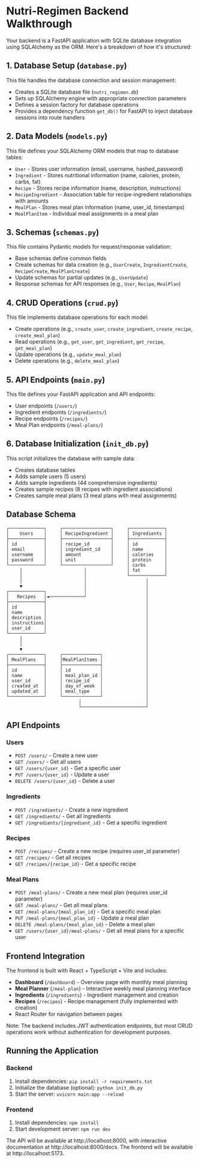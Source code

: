 # Nutri-Regimen Backend Walkthrough

Your backend is a FastAPI application with SQLite database integration using SQLAlchemy as the ORM. Here's a breakdown of how it's structured:

## 1. Database Setup (`database.py`)

This file handles the database connection and session management:

- Creates a SQLite database file (`nutri_regimen.db`)
- Sets up SQLAlchemy engine with appropriate connection parameters
- Defines a session factory for database operations
- Provides a dependency function `get_db()` for FastAPI to inject database sessions into route handlers

## 2. Data Models (`models.py`)

This file defines your SQLAlchemy ORM models that map to database tables:

- `User` - Stores user information (email, username, hashed_password)
- `Ingredient` - Stores nutritional information (name, calories, protein, carbs, fat)
- `Recipe` - Stores recipe information (name, description, instructions)
- `RecipeIngredient` - Association table for recipe-ingredient relationships with amounts
- `MealPlan` - Stores meal plan information (name, user_id, timestamps)
- `MealPlanItem` - Individual meal assignments in a meal plan

## 3. Schemas (`schemas.py`)

This file contains Pydantic models for request/response validation:

- Base schemas define common fields
- Create schemas for data creation (e.g., `UserCreate`, `IngredientCreate`, `RecipeCreate`, `MealPlanCreate`)
- Update schemas for partial updates (e.g., `UserUpdate`)
- Response schemas for API responses (e.g., `User`, `Recipe`, `MealPlan`)

## 4. CRUD Operations (`crud.py`)

This file implements database operations for each model:

- Create operations (e.g., `create_user`, `create_ingredient`, `create_recipe`, `create_meal_plan`)
- Read operations (e.g., `get_user`, `get_ingredient`, `get_recipe`, `get_meal_plan`)
- Update operations (e.g., `update_meal_plan`)
- Delete operations (e.g., `delete_meal_plan`)

## 5. API Endpoints (`main.py`)

This file defines your FastAPI application and API endpoints:

- User endpoints (`/users/`)
- Ingredient endpoints (`/ingredients/`)
- Recipe endpoints (`/recipes/`)
- Meal Plan endpoints (`/meal-plans/`)

## 6. Database Initialization (`init_db.py`)

This script initializes the database with sample data:

- Creates database tables
- Adds sample users (5 users)
- Adds sample ingredients (44 comprehensive ingredients)
- Creates sample recipes (8 recipes with ingredient associations)
- Creates sample meal plans (3 meal plans with meal assignments)

## Database Schema

```
┌─────────────┐     ┌──────────────────┐     ┌─────────────┐
│    Users    │     │ RecipeIngredient │     │ Ingredients │
├─────────────┤     ├──────────────────┤     ├─────────────┤
│ id          │     │ recipe_id        │     │ id          │
│ email       │     │ ingredient_id    │     │ name        │
│ username    │     │ amount           │     │ calories    │
│ password    │     │ unit             │     │ protein     │
└─────────────┘     └──────────────────┘     │ carbs       │
     │                       │               │ fat         │
     │                       │               └─────────────┘
     │                       │                      │
     ▼                       │                      │
┌─────────────┐              │                      │
│   Recipes   │◄─────────────┘                      │
├─────────────┤                                     │
│ id          │                                     │
│ name        │                                     │
│ description │                                     │
│ instructions│                                     │
│ user_id     │                                     │
└─────────────┘                                     │
     │                                              │
     │                                              │
     ▼                                              │
┌─────────────┐     ┌──────────────┐                │
│ MealPlans   │     │MealPlanItems │                │
├─────────────┤     ├──────────────┤                │
│ id          │     │ id           │                │
│ name        │     │ meal_plan_id │                │
│ user_id     │     │ recipe_id    │                │
│ created_at  │     │ day_of_week  │                │
│ updated_at  │     │ meal_type    │                │
└─────────────┘     └──────────────┘                │
                           │                        │
                           └────────────────────────┘
```

## API Endpoints

### Users

- `POST /users/` - Create a new user
- `GET /users/` - Get all users
- `GET /users/{user_id}` - Get a specific user
- `PUT /users/{user_id}` - Update a user
- `DELETE /users/{user_id}` - Delete a user

### Ingredients

- `POST /ingredients/` - Create a new ingredient
- `GET /ingredients/` - Get all ingredients
- `GET /ingredients/{ingredient_id}` - Get a specific ingredient

### Recipes

- `POST /recipes/` - Create a new recipe (requires user_id parameter)
- `GET /recipes/` - Get all recipes
- `GET /recipes/{recipe_id}` - Get a specific recipe

### Meal Plans

- `POST /meal-plans/` - Create a new meal plan (requires user_id parameter)
- `GET /meal-plans/` - Get all meal plans
- `GET /meal-plans/{meal_plan_id}` - Get a specific meal plan
- `PUT /meal-plans/{meal_plan_id}` - Update a meal plan
- `DELETE /meal-plans/{meal_plan_id}` - Delete a meal plan
- `GET /users/{user_id}/meal-plans/` - Get all meal plans for a specific user

## Frontend Integration

The frontend is built with React + TypeScript + Vite and includes:

- **Dashboard** (`/dashboard`) - Overview page with monthly meal planning
- **Meal Planner** (`/meal-plan`) - Interactive weekly meal planning interface
- **Ingredients** (`/ingredients`) - Ingredient management and creation
- **Recipes** (`/recipes`) - Recipe management (fully implemented with creation)
- React Router for navigation between pages

Note: The backend includes JWT authentication endpoints, but most CRUD operations work without authentication for development purposes.

## Running the Application

### Backend
1. Install dependencies: `pip install -r requirements.txt`
2. Initialize the database (optional): `python init_db.py`
3. Start the server: `uvicorn main:app --reload`

### Frontend
1. Install dependencies: `npm install`
2. Start development server: `npm run dev`

The API will be available at http://localhost:8000, with interactive documentation at http://localhost:8000/docs.
The frontend will be available at http://localhost:5173.
